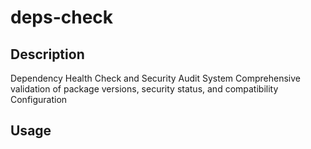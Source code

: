 # deps-check

## Description
Dependency Health Check and Security Audit System
Comprehensive validation of package versions, security status, and compatibility
Configuration

## Usage
